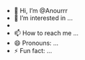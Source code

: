- 👋 Hi, I’m @Anourrr
- 👀 I’m interested in ...
- 
- 📫 How to reach me ...
- 😄 Pronouns: ...
- ⚡ Fun fact: ...

<!---
Anourrr/Anourrr is a ✨ special ✨ repository because its `README.md` (this file) appears on your GitHub profile.
You can click the Preview link to take a look at your changes.
--->
